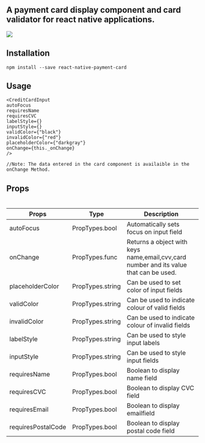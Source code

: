 ## A payment card display component and card validator for react native applications.

![](https://media.giphy.com/media/W2E0ld48bQXS96cBsd/giphy.gif)

## Installation

```
npm install --save react-native-payment-card
```

## Usage

```
<CreditCardInput
autoFocus
requiresName
requiresCVC
labelStyle={}
inputStyle={}
validColor={"black"}
invalidColor={"red"}
placeholderColor={"darkgray"}
onChange={this._onChange}
/>

//Note: The data entered in the card component is availaible in the onChange Method.
```

## Props

#

| Props              | Type             | Description                                                                           |
| ------------------ | ---------------- | ------------------------------------------------------------------------------------- |
| autoFocus          | PropTypes.bool   | Automatically sets focus on input field                                               |
| onChange           | PropTypes.func   | Returns a object with keys name,email,cvv,card number and its value that can be used. |
| placeholderColor   | PropTypes.string | Can be used to set color of input fields                                              |
| validColor         | PropTypes.string | Can be used to indicate colour of valid fields                                        |
| invalidColor       | PropTypes.string | Can be used to indicate colour of invalid fields                                      |
| labelStyle         | PropTypes.string | Can be used to style input labels                                                     |
| inputStyle         | PropTypes.string | Can be used to style input fields                                                     |
| requiresName       | PropTypes.bool   | Boolean to display name field                                                         |
| requiresCVC        | PropTypes.bool   | Boolean to display CVC field                                                          |
| requiresEmail      | PropTypes.bool   | Boolean to display emailfield                                                         |
| requiresPostalCode | PropTypes.bool   | Boolean to display postal code field                                                  |
